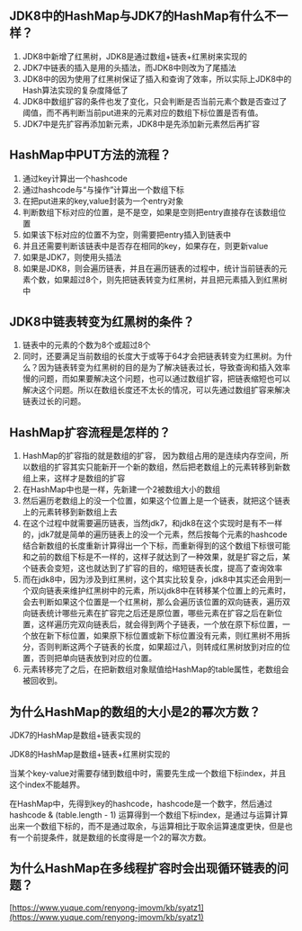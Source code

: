 ## JDK8中的HashMap与JDK7的HashMap有什么不一样？

1. JDK8中新增了红黑树，JDK8是通过数组+链表+红黑树来实现的
2. JDK7中链表的插入是用的头插法，而JDK8中则改为了尾插法
3. JDK8中的因为使用了红黑树保证了插入和查询了效率，所以实际上JDK8中的Hash算法实现的复杂度降低了
4. JDK8中数组扩容的条件也发了变化，只会判断是否当前元素个数是否查过了阈值，而不再判断当前put进来的元素对应的数组下标位置是否有值。
5. JDK7中是先扩容再添加新元素，JDK8中是先添加新元素然后再扩容

  

## HashMap中PUT方法的流程？

1. 通过key计算出一个hashcode
2. 通过hashcode与“与操作”计算出一个数组下标
3. 在把put进来的key,value封装为一个entry对象
4. 判断数组下标对应的位置，是不是空，如果是空则把entry直接存在该数组位置
5. 如果该下标对应的位置不为空，则需要把entry插入到链表中
6. 并且还需要判断该链表中是否存在相同的key，如果存在，则更新value
7. 如果是JDK7，则使用头插法
8. 如果是JDK8，则会遍历链表，并且在遍历链表的过程中，统计当前链表的元素个数，如果超过8个，则先把链表转变为红黑树，并且把元素插入到红黑树中

## JDK8中链表转变为红黑树的条件？

1. 链表中的元素的个数为8个或超过8个
2. 同时，还要满足当前数组的长度大于或等于64才会把链表转变为红黑树。为什么？因为链表转变为红黑树的目的是为了解决链表过长，导致查询和插入效率慢的问题，而如果要解决这个问题，也可以通过数组扩容，把链表缩短也可以解决这个问题。所以在数组长度还不太长的情况，可以先通过数组扩容来解决链表过长的问题。

  

## HashMap扩容流程是怎样的？

1. HashMap的扩容指的就是数组的扩容， 因为数组占用的是连续内存空间，所以数组的扩容其实只能新开一个新的数组，然后把老数组上的元素转移到新数组上来，这样才是数组的扩容
2. 在HashMap中也是一样，先新建一个2被数组大小的数组
3. 然后遍历老数组上的没一个位置，如果这个位置上是一个链表，就把这个链表上的元素转移到新数组上去
4. 在这个过程中就需要遍历链表，当然jdk7，和jdk8在这个实现时是有不一样的，jdk7就是简单的遍历链表上的没一个元素，然后按每个元素的hashcode结合新数组的长度重新计算得出一个下标，而重新得到的这个数组下标很可能和之前的数组下标是不一样的，这样子就达到了一种效果，就是扩容之后，某个链表会变短，这也就达到了扩容的目的，缩短链表长度，提高了查询效率
5. 而在jdk8中，因为涉及到红黑树，这个其实比较复杂，jdk8中其实还会用到一个双向链表来维护红黑树中的元素，所以jdk8中在转移某个位置上的元素时，会去判断如果这个位置是一个红黑树，那么会遍历该位置的双向链表，遍历双向链表统计哪些元素在扩容完之后还是原位置，哪些元素在扩容之后在新位置，这样遍历完双向链表后，就会得到两个子链表，一个放在原下标位置，一个放在新下标位置，如果原下标位置或新下标位置没有元素，则红黑树不用拆分，否则判断这两个子链表的长度，如果超过八，则转成红黑树放到对应的位置，否则把单向链表放到对应的位置。
6. 元素转移完了之后，在把新数组对象赋值给HashMap的table属性，老数组会被回收到。

  

  

## 为什么HashMap的数组的大小是2的幂次方数？

JDK7的HashMap是数组+链表实现的

JDK8的HashMap是数组+链表+红黑树实现的

  

当某个key-value对需要存储到数组中时，需要先生成一个数组下标index，并且这个index不能越界。

  

在HashMap中，先得到key的hashcode，hashcode是一个数字，然后通过 hashcode & (table.length - 1) 运算得到一个数组下标index，是通过与运算计算出来一个数组下标的，而不是通过取余，与运算相比于取余运算速度更快，但是也有一个前提条件，就是数组的长度得是一个2的幂次方数。

  

## 为什么HashMap在多线程扩容时会出现循环链表的问题？

[https://www.yuque.com/renyong-jmovm/kb/syatz1](https://www.yuque.com/renyong-jmovm/kb/syatz1)